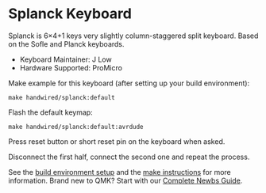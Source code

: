# Splanck Keyboard

Splanck is 6×4+1 keys very slightly column-staggered split keyboard. Based on the Sofle and Planck keyboards.

-   Keyboard Maintainer: J Low
-   Hardware Supported: ProMicro

Make example for this keyboard (after setting up your build environment):

    make handwired/splanck:default

Flash the default keymap:

    make handwired/splanck:default:avrdude

Press reset button or short reset pin on the keyboard when asked.

Disconnect the first half, connect the second one and repeat the process.

See the [build environment setup](https://docs.qmk.fm/#/getting_started_build_tools) and the [make instructions](https://docs.qmk.fm/#/getting_started_make_guide) for more information. Brand new to QMK? Start with our [Complete Newbs Guide](https://docs.qmk.fm/#/newbs).
